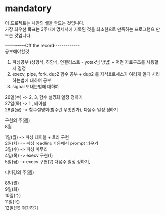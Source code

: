 # mandatory  
  
이 프로젝트는 나만의 쉘을 만드는 것입니다.  
가장 최우선 목표는 3주내에 명세서에 기록된 것을 최소한으로 만족하는 프로그램으 만드는 것입니다.  

----------Off the record-------------  
공부해야할것  
1. 파싱공부 (상향식, 하향식, 연결리스트 - yotak님 방법) + 어떤 자료구조를 사용할지 결정  
2. execv, pipe, fork, dup2 함수 공부 + dup2 를 자식프로세스가 여러개 일때 처리하는법에 대하여 공부  
3. signal 보내는법에 대하여   

26일(수) -> 2, 3, 함수 설명회 일정 정하기    
27일(목) -> 1 , 테이블     
28일(금) -> 함수설명회(함수란 무엇인가), 다음주 일정 정하기    

구현의 주(週)  
8월  
  
1일(월)  -> 파싱 테이블 + 트리 구현  
2일(화)  -> 파싱 readline 사용해서 prompt 띄우기  
3일(수)  -> 파싱 마무리  
4일(목)  -> execv 구현(1)  
5일(금)  -> execv 구현(2) 다음주 일정 정하기,  

디버깅의 주(週)  
  
8일(월)  
9일(화)  
10일(수)  
11일(목)  
12일(금) 평가하기  
  

